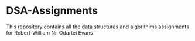 # DSA-Assignments

This repository contains all the data structures and algorithims assignments for Robert-William Nii Odartei Evans

